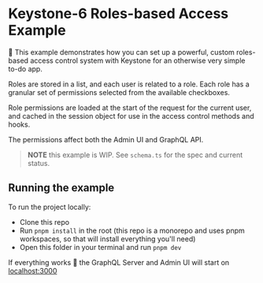 # Keystone-6 Roles-based Access Example

👋 This example demonstrates how you can set up a powerful, custom roles-based access control system with Keystone for an otherwise very simple to-do app.

Roles are stored in a list, and each user is related to a role. Each role has a granular set of permissions selected from the available checkboxes.

Role permissions are loaded at the start of the request for the current user, and cached in the session object for use in the access control methods and hooks.

The permissions affect both the Admin UI and GraphQL API.

> **NOTE** this example is WIP. See `schema.ts` for the spec and current status.

## Running the example

To run the project locally:

- Clone this repo
- Run `pnpm install` in the root (this repo is a monorepo and uses pnpm workspaces, so that will install everything you'll need)
- Open this folder in your terminal and run `pnpm dev`

If everything works 🤞 the GraphQL Server and Admin UI will start on [localhost:3000](http://localhost:3000)
